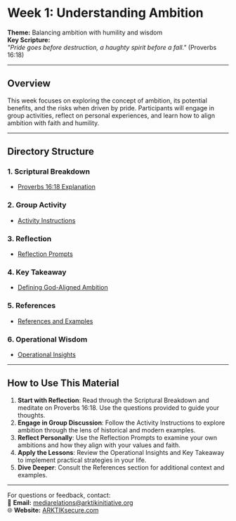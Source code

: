 # Week 1: Understanding Ambition
**Theme:** Balancing ambition with humility and wisdom  
**Key Scripture:**  
*"Pride goes before destruction, a haughty spirit before a fall."* (Proverbs 16:18)  

---

## Overview
This week focuses on exploring the concept of ambition, its potential benefits, and the risks when driven by pride. Participants will engage in group activities, reflect on personal experiences, and learn how to align ambition with faith and humility.

---

## Directory Structure

### 1. Scriptural Breakdown
- [Proverbs 16:18 Explanation](./Scriptural_Breakdown/Proverbs_16_18.md)  

### 2. Group Activity
- [Activity Instructions](./Group_Activity/Activity_Instructions.md)  

### 3. Reflection
- [Reflection Prompts](./Reflection/Reflection_Prompts.md)  

### 4. Key Takeaway
- [Defining God-Aligned Ambition](./Key_Takeaway/Defining_God_Aligned_Ambition.md)  

### 5. References
- [References and Examples](./References/References.md)  

### 6. Operational Wisdom
- [Operational Insights](./Operational_Wisdom/Operational_Insights.md)  

---

## How to Use This Material

1. **Start with Reflection**: Read through the Scriptural Breakdown and meditate on Proverbs 16:18. Use the questions provided to guide your thoughts.
2. **Engage in Group Discussion**: Follow the Activity Instructions to explore ambition through the lens of historical and modern examples.
3. **Reflect Personally**: Use the Reflection Prompts to examine your own ambitions and how they align with your values and faith.
4. **Apply the Lessons**: Review the Operational Insights and Key Takeaway to implement practical strategies in your life.
5. **Dive Deeper**: Consult the References section for additional context and examples.

---

For questions or feedback, contact:  
📧 **Email:** mediarelations@arktikinitiative.org  
🌐 **Website:** [ARKTIKsecure.com](https://ARKTIKsecure.com)
